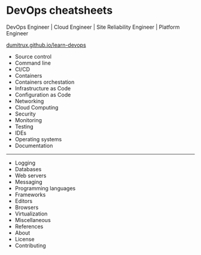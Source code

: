 # DevOps cheatsheets
DevOps Engineer | Cloud Engineer | Site Reliability Engineer | Platform Engineer


[dumitrux.github.io/learn-devops](dumitrux.github.io/learn-devops)
- Source control
- Command line
- CI/CD
- Containers
- Containers orchestation
- Infrastructure as Code
- Configuration as Code
- Networking
- Cloud Computing
- Security
- Monitoring
- Testing
- IDEs
- Operating systems
- Documentation

---

- Logging
- Databases
- Web servers
- Messaging
- Programming languages
- Frameworks
- Editors
- Browsers
- Virtualization
- Miscellaneous
- References
- About
- License
- Contributing
